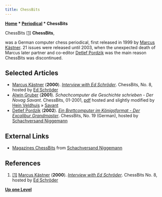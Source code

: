 ```yaml
---
title: ChessBits
---
```

**[Home](Home "Home") * [Periodical](Periodical "Periodical") * ChessBits**

[](http://www.rebel.nl/marcus.htm) ChessBits <a id="cite-note-1" href="#cite-ref-1">[1]</a>
**ChessBits**,

was a German computer chess periodical, first released in 1999 by [Marcus Kästner](Marcus_K%C3%A4stner "Marcus Kästner"). 21 issues were released until 2003, when the unexpected death of Marcus later partner and co-editor [Detlef Pordzik](Detlef_Pordzik "Detlef Pordzik") was the main reason ChessBits was discontinued.

## Selected Articles

- [Marcus Kästner](Marcus_K%C3%A4stner "Marcus Kästner") (**2000**). *[Interview with Ed Schröder](http://www.rebel.nl/marcus.htm)*. ChessBits, No. 8, hosted by [Ed Schröder](Ed_Schroder "Ed Schroder")
- [Alwin Gruber](index.php?title=Alwin_Gruber&action=edit&redlink=1 "Alwin Gruber (page does not exist)") (**2001**). *Schachcomputer die Geschichte schrieben - Der Novag Savant*. ChessBits, 01-2001, [pdf](http://www.schaakcomputers.nl/hein_veldhuis/database/files/09-1982%20%5BJ-1001%5D%20Novag%20-%20Savant%20II.pdf) hosted and slightly modified by [Hein Veldhuis](Hein_Veldhuis "Hein Veldhuis") » [Savant](Savant "Savant")
- [Detlef Pordzik](Detlef_Pordzik "Detlef Pordzik") (**2002**). *[Ein Brettcomputer im Königsformat - Der Excalibur Grandmaster](https://www.schach-niggemann.com/seiten/chebit19/files/excalibur.htm)*. ChessBits, No. 19 (German), hosted by [Schachversand Niggemann](Schachversand_Niggemann "Schachversand Niggemann")

## External Links

- [Magazines ChessBits](https://www.schachversand.de/startseite.html?Seite=d/listen/kategorien/U1_103.html) from [Schachversand Niggemann](Schachversand_Niggemann "Schachversand Niggemann")

## References

1. <a id="cite-ref-1" href="#cite-note-1">[1]</a> [Marcus Kästner](Marcus_K%C3%A4stner "Marcus Kästner") (**2000**). *[Interview with Ed Schröder](http://www.rebel.nl/marcus.htm)*. ChessBits No. 8, hosted by [Ed Schröder](Ed_Schroder "Ed Schroder")

**[Up one Level](Periodical "Periodical")**

